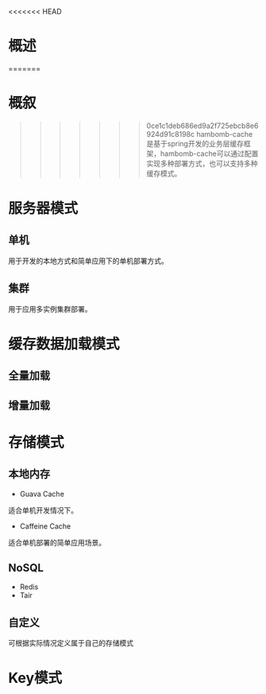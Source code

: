 <<<<<<< HEAD
# 概述
=======
# 概叙
>>>>>>> 0ce1c1deb686ed9a2f725ebcb8e6924d91c8198c
hambomb-cache是基于spring开发的业务层缓存框架，hambomb-cache可以通过配置实现多种部署方式，也可以支持多种缓存模式。
# 服务器模式
## 单机
用于开发的本地方式和简单应用下的单机部署方式。
## 集群
用于应用多实例集群部署。
# 缓存数据加载模式
## 全量加载
## 增量加载
# 存储模式
## 本地内存
* Guava Cache
 
 适合单机开发情况下。
* Caffeine Cache 
 
 适合单机部署的简单应用场景。
## NoSQL
* Redis
* Tair

## 自定义
可根据实际情况定义属于自己的存储模式

# Key模式


